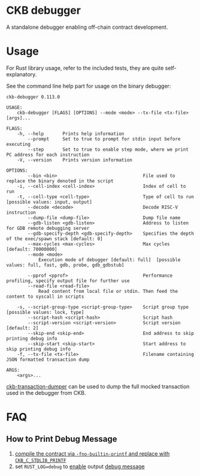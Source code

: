 # CKB debugger

A standalone debugger enabling off-chain contract development.

# Usage

For Rust library usage, refer to the included tests, they are quite self-explanatory.

See the command line help part for usage on the binary debugger:

```text
ckb-debugger 0.113.0

USAGE:
    ckb-debugger [FLAGS] [OPTIONS] --mode <mode> --tx-file <tx-file> [args]...

FLAGS:
    -h, --help       Prints help information
        --prompt     Set to true to prompt for stdin input before executing
        --step       Set to true to enable step mode, where we print PC address for each instruction
    -V, --version    Prints version information

OPTIONS:
        --bin <bin>                                File used to replace the binary denoted in the script
    -i, --cell-index <cell-index>                  Index of cell to run
    -t, --cell-type <cell-type>                    Type of cell to run [possible values: input, output]
        --decode <decode>                          Decode RISC-V instruction
        --dump-file <dump-file>                    Dump file name
        --gdb-listen <gdb-listen>                  Address to listen for GDB remote debugging server
        --gdb-specify-depth <gdb-specify-depth>    Specifies the depth of the exec/spawn stack [default: 0]
        --max-cycles <max-cycles>                  Max cycles [default: 70000000]
        --mode <mode>
            Execution mode of debugger [default: full]  [possible values: full, fast, gdb, probe, gdb_gdbstub]

        --pprof <pprof>                            Performance profiling, specify output file for further use
        --read-file <read-file>
            Read content from local file or stdin. Then feed the content to syscall in scripts

    -s, --script-group-type <script-group-type>    Script group type [possible values: lock, type]
        --script-hash <script-hash>                Script hash
        --script-version <script-version>          Script version [default: 2]
        --skip-end <skip-end>                      End address to skip printing debug info
        --skip-start <skip-start>                  Start address to skip printing debug info
    -f, --tx-file <tx-file>                        Filename containing JSON formatted transaction dump

ARGS:
    <args>...
```

[ckb-transaction-dumper](https://github.com/xxuejie/ckb-transaction-dumper) can be used to dump the full mocked transaction used in the debugger from CKB.

# FAQ

## How to Print Debug Message

1. [compile the contract via `-fno-builtin-printf` and replace with `CKB_C_STDLIB_PRINTF`](https://github.com/nervosnetwork/ckb-vm/discussions/193)
2. set `RUST_LOG=debug` to [enable](https://docs.rs/env_logger/latest/env_logger/) output [debug message](https://github.com/nervosnetwork/ckb-standalone-debugger/blob/eaeb6128837cc3103dbaa5eb61a1f49304935e5a/bins/src/main.rs#L266-L268)
